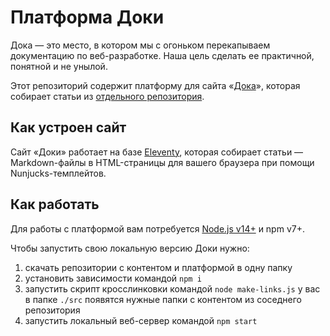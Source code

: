 # Платформа Доки

Дока — это место, в котором мы с огоньком перекапываем документацию по веб-разработке. Наша цель сделать ее практичной, понятной и не унылой.

Этот репозиторий содержит платформу для сайта «[Дока](https://y-doka.site/)», которая собирает статьи из [отдельного репозитория](https://github.com/y-doka/content).

## Как устроен сайт

Сайт «Доки» работает на базе [Eleventy](https://www.11ty.dev), которая собирает статьи — Markdown-файлы в HTML-страницы для вашего браузера при помощи Nunjucks-темплейтов.

## Как работать

Для работы с платформой вам потребуется [Node.js v14+](https://nodejs.org/en/) и npm v7+.

Чтобы запустить свою локальную версию Доки нужно:
1. скачать репозитории с контентом и платформой в одну папку
1. установить зависимости командой `npm i`
1. запустить скрипт кросслинковки командой `node make-links.js` у вас в папке `./src` появятся нужные папки с контентом из соседнего репозитория
1. запустить локальный веб-сервер командой `npm start`
